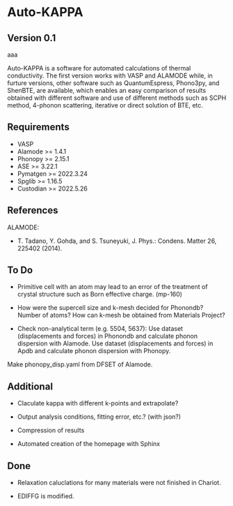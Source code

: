 Auto-KAPPA
============

Version 0.1
---------------
aaa

Auto-KAPPA is a software for automated calculations of thermal conductivity.
The first version works with VASP and ALAMODE while, in furture versions,
other software such as QuantumEspress, Phono3py, and ShenBTE, are available,
which enables an easy comparison of results obtained with different software and
use of different methods such as SCPH method, 4-phonon scattering, iterative or direct solution of BTE, etc.

Requirements
-------------

* VASP
* Alamode   >= 1.4.1
* Phonopy   >= 2.15.1
* ASE       >= 3.22.1
* Pymatgen  >= 2022.3.24
* Spglib    >= 1.16.5
* Custodian >= 2022.5.26


References
-----------

ALAMODE:

- T. Tadano, Y. Gohda, and S. Tsuneyuki, J. Phys.: Condens. Matter 26, 225402 (2014).

To Do
------

* Primitive cell with an atom may lead to an error of the treatment of crystal structure 
such as Born effective charge. (mp-160)

* How were the supercell size and k-mesh decided for Phonondb?
Number of atoms? How can k-mesh be obtained from Materials Project?

* Check non-analytical term (e.g. 5504, 5637): 
Use dataset (displacements and forces) in Phonondb and calculate phonon dispersion with Alamode.
Use dataset (displacements and forces) in Apdb and calculate phonon dispersion with Phonopy.

Make phonopy_disp.yaml from DFSET of Alamode.

Additional
------------

* Claculate kappa with different k-points and extrapolate?

* Output analysis conditions, fitting error, etc.? (with json?)

* Compression of results

* Automated creation of the homepage with Sphinx

Done
------

* Relaxation caluclations for many materials were not finished in Chariot.

* EDIFFG is modified.

